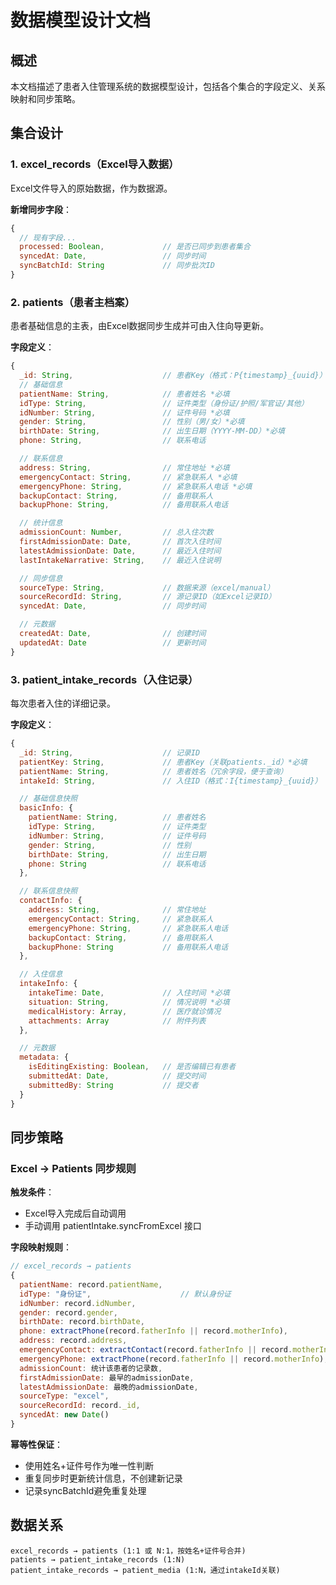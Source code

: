 # 数据模型设计文档

## 概述

本文档描述了患者入住管理系统的数据模型设计，包括各个集合的字段定义、关系映射和同步策略。

## 集合设计

### 1. excel_records（Excel导入数据）

Excel文件导入的原始数据，作为数据源。

**新增同步字段**：
```javascript
{
  // 现有字段...
  processed: Boolean,             // 是否已同步到患者集合
  syncedAt: Date,                 // 同步时间
  syncBatchId: String             // 同步批次ID
}
```

### 2. patients（患者主档案）

患者基础信息的主表，由Excel数据同步生成并可由入住向导更新。

**字段定义**：
```javascript
{
  _id: String,                    // 患者Key（格式：P{timestamp}_{uuid}）
  // 基础信息
  patientName: String,            // 患者姓名 *必填
  idType: String,                 // 证件类型（身份证/护照/军官证/其他）
  idNumber: String,               // 证件号码 *必填
  gender: String,                 // 性别（男/女）*必填
  birthDate: String,              // 出生日期（YYYY-MM-DD）*必填
  phone: String,                  // 联系电话

  // 联系信息
  address: String,                // 常住地址 *必填
  emergencyContact: String,       // 紧急联系人 *必填
  emergencyPhone: String,         // 紧急联系人电话 *必填
  backupContact: String,          // 备用联系人
  backupPhone: String,            // 备用联系人电话

  // 统计信息
  admissionCount: Number,         // 总入住次数
  firstAdmissionDate: Date,       // 首次入住时间
  latestAdmissionDate: Date,      // 最近入住时间
  lastIntakeNarrative: String,    // 最近入住说明

  // 同步信息
  sourceType: String,             // 数据来源（excel/manual）
  sourceRecordId: String,         // 源记录ID（如Excel记录ID）
  syncedAt: Date,                 // 同步时间

  // 元数据
  createdAt: Date,                // 创建时间
  updatedAt: Date                 // 更新时间
}
```

### 3. patient_intake_records（入住记录）

每次患者入住的详细记录。

**字段定义**：
```javascript
{
  _id: String,                    // 记录ID
  patientKey: String,             // 患者Key（关联patients._id）*必填
  patientName: String,            // 患者姓名（冗余字段，便于查询）
  intakeId: String,               // 入住ID（格式：I{timestamp}_{uuid}）

  // 基础信息快照
  basicInfo: {
    patientName: String,          // 患者姓名
    idType: String,               // 证件类型
    idNumber: String,             // 证件号码
    gender: String,               // 性别
    birthDate: String,            // 出生日期
    phone: String                 // 联系电话
  },

  // 联系信息快照
  contactInfo: {
    address: String,              // 常住地址
    emergencyContact: String,     // 紧急联系人
    emergencyPhone: String,       // 紧急联系人电话
    backupContact: String,        // 备用联系人
    backupPhone: String           // 备用联系人电话
  },

  // 入住信息
  intakeInfo: {
    intakeTime: Date,             // 入住时间 *必填
    situation: String,            // 情况说明 *必填
    medicalHistory: Array,        // 医疗就诊情况
    attachments: Array            // 附件列表
  },

  // 元数据
  metadata: {
    isEditingExisting: Boolean,   // 是否编辑已有患者
    submittedAt: Date,            // 提交时间
    submittedBy: String           // 提交者
  }
}
```

## 同步策略

### Excel → Patients 同步规则

**触发条件**：
- Excel导入完成后自动调用
- 手动调用 patientIntake.syncFromExcel 接口

**字段映射规则**：
```javascript
// excel_records → patients
{
  patientName: record.patientName,
  idType: "身份证",                    // 默认身份证
  idNumber: record.idNumber,
  gender: record.gender,
  birthDate: record.birthDate,
  phone: extractPhone(record.fatherInfo || record.motherInfo),
  address: record.address,
  emergencyContact: extractContact(record.fatherInfo || record.motherInfo),
  emergencyPhone: extractPhone(record.fatherInfo || record.motherInfo),
  admissionCount: 统计该患者的记录数,
  firstAdmissionDate: 最早的admissionDate,
  latestAdmissionDate: 最晚的admissionDate,
  sourceType: "excel",
  sourceRecordId: record._id,
  syncedAt: new Date()
}
```

**幂等性保证**：
- 使用姓名+证件号作为唯一性判断
- 重复同步时更新统计信息，不创建新记录
- 记录syncBatchId避免重复处理

## 数据关系

```
excel_records → patients (1:1 或 N:1，按姓名+证件号合并)
patients → patient_intake_records (1:N)
patient_intake_records → patient_media (1:N，通过intakeId关联)
```